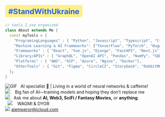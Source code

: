 [![Stand With Ukraine](https://raw.githubusercontent.com/vshymanskyy/StandWithUkraine/main/badges/StandWithUkraine.svg)](https://stand-with-ukraine.pp.ua)
```dart
// tools_I_use organized
class About extends Me { 
  const myTools = {  
    "ProgramingLanguages" : { "Python", "Javascript", "Typescript", "C++", "Rust", "Golang", "Solidity"},
    "Machine Learning & AI Frameworks": ["TensorFlow", "PyTorch", "Hugging Face Transformers", "Scikit-learn"],
    "Frameworks" : { "React", "Vue.js", "Django", "FastAPI", "Next.js", "Node.js", "Cypress", "LangChain"},
    "Library/APIs" : { "GraphQL", "OpenAI API", "Pandas", "NumPy", "SQLAlchemy", "TensorFlow", "PyTorch" },
    "Platforms" : { "AWS", "GCP", "Azure", "Nginx", "Docker"},
    "OtherTools" : { "Git", "Figma", "CircleCI", "Storybook", "RabbitMQ" }
  };
}
```

<img alt="GIF" src="https://github.com/SP-XD/SP-XD/blob/main/images/Developer.gif" width="27" /> &nbsp; AI specialist 🤖 | Living in a world of neural networks & caffeine!<br>
<img src="https://github.com/SP-XD/SP-XD/blob/main/images/hyperkitty.gif?raw=true" width="22" />&nbsp;&nbsp;&nbsp; Big fan of AI—training models and hoping they don’t replace me <br>
<img src="https://github.com/SP-XD/SP-XD/blob/main/images/message.gif?raw=true" width="27" />&nbsp;&nbsp; Ask me about **AI, Web3, SciFi / Fantasy Movies,** or **anything**. <br>
&nbsp;&nbsp;<img src="https://github.com/SP-XD/SP-XD/blob/main/images/lightning.gif?raw=true" width="12" />&nbsp;&nbsp;&nbsp;&nbsp;WAGMI & DYOR<br>
<img src="https://github.com/SP-XD/SP-XD/blob/main/images/letterbox.gif?raw=true" width="27" /> aiemperor@icloud.com<br>




    


